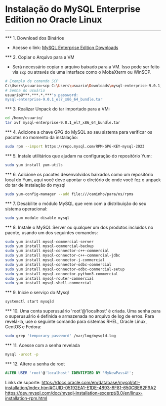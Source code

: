 # Instalação do MySQL Enterprise Edition no Oracle Linux

---

*** 1. Download dos Binários
- Acesse o link: [MySQL Enterprise Edition Downloads](https://www.oracle.com/mysql/technologies/mysql-enterprise-edition-downloads.html)

*** 2. Copiar o Arquivo para a VM
- Será necessário copiar o arquivo baixado para a VM. Isso pode ser feito via `scp` ou através de uma interface como o MobaXterm ou WinSCP.

```bash
# Exemplo de comando SCP
C:\Users\usuario>scp C:\Users\usuario\Downloads\mysql-enterprise-9.0.1_el7_x86_64_bundle.tar usuario@***.***.*.***:/home/usuario/
# Senha do usuário
usuario@***.***.*.***'s password:
mysql-enterprise-9.0.1_el7_x86_64_bundle.tar                                          100%  954MB  68.2MB/s   00:13
```

*** 3. Realizar Unpack do tar importado para a VM:
```bash
cd /home/usuario/
tar xvf mysql-enterprise-9.0.1_el7_x86_64_bundle.tar
```

*** 4. Adicione a chave GPG do MySQL ao seu sistema para verificar os pacotes no momento da instalação:
```bash
sudo rpm --import https://repo.mysql.com/RPM-GPG-KEY-mysql-2023
```

*** 5. Instale utilitários que ajudam na configuração do repositório Yum:
```bash
sudo yum install yum-utils
```

*** 6. Adicione os pacotes desenvolvidos baixados como um repositório local do Yum, aqui você deve apontar o diretório de onde você fez o unpack do tar de instalação do mysql
```bash
sudo yum-config-manager --add file:///caminho/para/os/rpms
```

*** 7. Desabilite o módulo MySQL que vem com a distribuição do seu sistema operacional:
```bash
sudo yum module disable mysql
```

*** 8. Instale o MySQL Server ou qualquer um dos produtos incluídos no pacote, usando um dos seguintes comandos:
```bash
sudo yum install mysql-commercial-server
sudo yum install mysql-commercial-backup
sudo yum install mysql-connector-c++-commercial
sudo yum install mysql-connector-c++-commercial-jdbc
sudo yum install mysql-connector-j-commercial
sudo yum install mysql-connector-odbc-commercial
sudo yum install mysql-connector-odbc-commercial-setup
sudo yum install mysql-connector-python3-commercial
sudo yum install mysql-router-commercial
sudo yum install mysql-shell-commercial
```

*** 9. Inicie o serviço do Mysql
```bash
systemctl start mysqld
```

*** 10. Uma conta superusuário 'root'@'localhost' é criada. Uma senha para o superusuário é definida e armazenada no arquivo de log de erros. Para revelá-la, use o seguinte comando para sistemas RHEL, Oracle Linux, CentOS e Fedora:
```bash
sudo grep 'temporary password' /var/log/mysqld.log
```

*** 11. Acesse com a senha revelada
```bash
mysql -uroot -p
```

*** 12. Altere a senha de root
```SQL
ALTER USER 'root'@'localhost' IDENTIFIED BY 'MyNewPass4!';
```

Links de suporte:
https://docs.oracle.com/en/database/mysql/otr-installation/index.html#GUID-05192EA1-E1DE-4893-8F81-650CBE62F9A2
https://dev.mysql.com/doc/mysql-installation-excerpt/8.0/en/linux-installation-rpm.html
